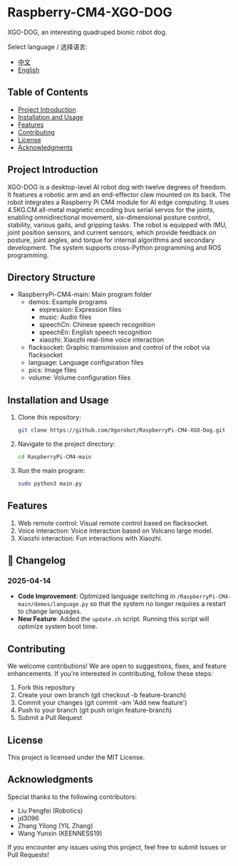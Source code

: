 # Raspberry-CM4-XGO-DOG

XGO-DOG, an interesting quadruped bionic robot dog.

Select language / 选择语言:

- [中文](#中文)
- [English](#english)

## Table of Contents

- [Project Introduction](#project-introduction)
- [Installation and Usage](#installation-and-usage)
- [Features](#features)
- [Contributing](#contributing)
- [License](#license)
- [Acknowledgments](#acknowledgments)

## Project Introduction

XGO-DOG is a desktop-level AI robot dog with twelve degrees of freedom. It features a robotic arm and an end-effector claw mounted on its back. The robot integrates a Raspberry Pi CM4 module for AI edge computing. It uses 4.5KG.CM all-metal magnetic encoding bus serial servos for the joints, enabling omnidirectional movement, six-dimensional posture control, stability, various gaits, and gripping tasks. The robot is equipped with IMU, joint position sensors, and current sensors, which provide feedback on posture, joint angles, and torque for internal algorithms and secondary development. The system supports cross-Python programming and ROS programming.

## Directory Structure

-  RaspberryPi-CM4-main: Main program folder
    - demos: Example programs
      - expression: Expression files
      - music: Audio files
      - speechCn: Chinese speech recognition
      - speechEn: English speech recognition
      - xiaozhi: Xiaozhi real-time voice interaction
    - flacksocket: Graphic transmission and control of the robot via flacksocket
    - language: Language configuration files
    - pics: Image files
    - volume: Volume configuration files

## Installation and Usage

1. Clone this repository:
    ```bash
    git clone https://github.com/Xgorobot/RaspberryPi-CM4-XGO-Dog.git 
    ```

2. Navigate to the project directory:
    ```bash
    cd RaspberryPi-CM4-main
    ```

3. Run the main program:
    ```bash
    sudo python3 main.py
    ```

## Features

1. Web remote control: Visual remote control based on flacksocket.  
2. Voice interaction: Voice interaction based on Volcano large model.  
3. Xiaozhi interaction: Fun interactions with Xiaozhi.

## 📜 Changelog
### 2025-04-14
- **Code Improvement**: Optimized language switching in `/RaspberryPi-CM4-main/demos/language.py` so that the system no longer requires a restart to change languages.
- **New Feature**: Added the `update.sh` script. Running this script will optimize system boot time.

## Contributing
We welcome contributions! We are open to suggestions, fixes, and feature enhancements. If you're interested in contributing, follow these steps:  
1. Fork this repository  
2. Create your own branch (git checkout -b feature-branch)  
3. Commit your changes (git commit -am 'Add new feature')  
4. Push to your branch (git push origin feature-branch)  
5. Submit a Pull Request

## License
This project is licensed under the MIT License.

## Acknowledgments
Special thanks to the following contributors:
- Liu Pengfei (Robotics)  
- jd3096  
- Zhang Yilong (YIL Zhang)  
- Wang Yunxin (KEENNESS19)

If you encounter any issues using this project, feel free to submit Issues or Pull Requests!
